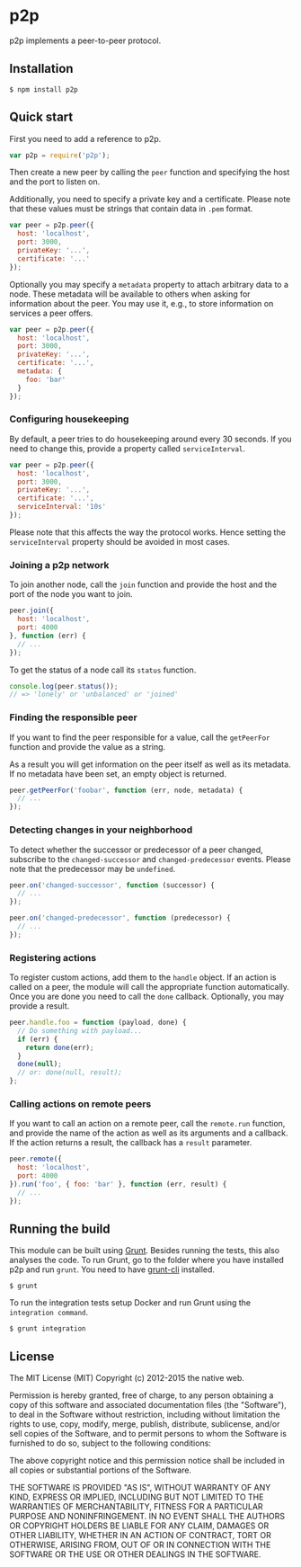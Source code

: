# p2p

p2p implements a peer-to-peer protocol.

## Installation

    $ npm install p2p

## Quick start

First you need to add a reference to p2p.

```javascript
var p2p = require('p2p');
```

Then create a new peer by calling the `peer` function and specifying the host and the port to listen on.

Additionally, you need to specify a private key and a certificate. Please note that these values must be strings that contain data in `.pem` format.

```javascript
var peer = p2p.peer({
  host: 'localhost',
  port: 3000,
  privateKey: '...',
  certificate: '...'
});
```

Optionally you may specify a `metadata` property to attach arbitrary data to a node. These metadata will be available to others when asking for information about the peer. You may use it, e.g., to store information on services a peer offers.

```javascript
var peer = p2p.peer({
  host: 'localhost',
  port: 3000,
  privateKey: '...',
  certificate: '...',
  metadata: {
    foo: 'bar'
  }
});
```

### Configuring housekeeping

By default, a peer tries to do housekeeping around every 30 seconds. If you need to change this, provide a property called `serviceInterval`.

```javascript
var peer = p2p.peer({
  host: 'localhost',
  port: 3000,
  privateKey: '...',
  certificate: '...',
  serviceInterval: '10s'
});
```

Please note that this affects the way the protocol works. Hence setting the `serviceInterval` property should be avoided in most cases.

### Joining a p2p network

To join another node, call the `join` function and provide the host and the port of the node you want to join.

```javascript
peer.join({
  host: 'localhost',
  port: 4000
}, function (err) {
  // ...
});
```

To get the status of a node call its `status` function.

```javascript
console.log(peer.status());
// => 'lonely' or 'unbalanced' or 'joined'
```

### Finding the responsible peer

If you want to find the peer responsible for a value, call the `getPeerFor` function and provide the value as a string.

As a result you will get information on the peer itself as well as its metadata. If no metadata have been set, an empty object is returned.

```javascript
peer.getPeerFor('foobar', function (err, node, metadata) {
  // ...
});
```

### Detecting changes in your neighborhood

To detect whether the successor or predecessor of a peer changed, subscribe to the `changed-successor` and `changed-predecessor` events. Please note that the predecessor may be `undefined`.

```javascript
peer.on('changed-successor', function (successor) {
  // ...
});

peer.on('changed-predecessor', function (predecessor) {
  // ...
});
```

### Registering actions

To register custom actions, add them to the `handle` object. If an action is called on a peer, the module will call the appropriate function automatically. Once you are done you need to call the `done` callback. Optionally, you may provide a result.

```javascript
peer.handle.foo = function (payload, done) {
  // Do something with payload...
  if (err) {
    return done(err);
  }
  done(null);
  // or: done(null, result);
};
```

### Calling actions on remote peers

If you want to call an action on a remote peer, call the `remote.run` function, and provide the name of the action as well as its arguments and a callback. If the action returns a result, the callback has a `result` parameter.

```javascript
peer.remote({
  host: 'localhost',
  port: 4000
}).run('foo', { foo: 'bar' }, function (err, result) {
  // ...
});
```

## Running the build

This module can be built using [Grunt](http://gruntjs.com/). Besides running the tests, this also analyses the code. To run Grunt, go to the folder where you have installed p2p and run `grunt`. You need to have [grunt-cli](https://github.com/gruntjs/grunt-cli) installed.

    $ grunt

To run the integration tests setup Docker and run Grunt using the `integration command`.

    $ grunt integration

## License

The MIT License (MIT)
Copyright (c) 2012-2015 the native web.

Permission is hereby granted, free of charge, to any person obtaining a copy of this software and associated documentation files (the "Software"), to deal in the Software without restriction, including without limitation the rights to use, copy, modify, merge, publish, distribute, sublicense, and/or sell copies of the Software, and to permit persons to whom the Software is furnished to do so, subject to the following conditions:

The above copyright notice and this permission notice shall be included in all copies or substantial portions of the Software.

THE SOFTWARE IS PROVIDED "AS IS", WITHOUT WARRANTY OF ANY KIND, EXPRESS OR IMPLIED, INCLUDING BUT NOT LIMITED TO THE WARRANTIES OF MERCHANTABILITY, FITNESS FOR A PARTICULAR PURPOSE AND NONINFRINGEMENT. IN NO EVENT SHALL THE AUTHORS OR COPYRIGHT HOLDERS BE LIABLE FOR ANY CLAIM, DAMAGES OR OTHER LIABILITY, WHETHER IN AN ACTION OF CONTRACT, TORT OR OTHERWISE, ARISING FROM, OUT OF OR IN CONNECTION WITH THE SOFTWARE OR THE USE OR OTHER DEALINGS IN THE SOFTWARE.
